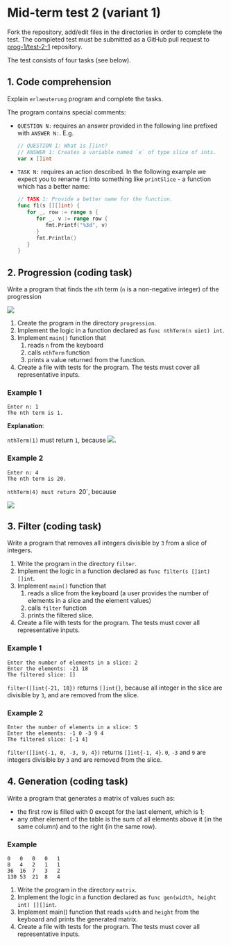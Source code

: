 # Mid-term test 2 (variant 1)

Fork the repository, add/edit files in the directories in order to complete the
test. The completed test must be submitted as a GitHub pull request to
[prog-1/test-2-1](github.com/prog-1/test-2-1) repository.

The test consists of four tasks (see below).

## 1. Code comprehension

Explain `erlaeuterung` program and complete the tasks.

The program contains special comments:

- `QUESTION N:` requires an answer provided in the following line prefixed with
  `ANSWER N:`. E.g.

   ```go
   // QUESTION 1: What is []int?
   // ANSWER 1: Creates a variable named `x` of type slice of ints.
   var x []int
   ```

- `TASK N:` requires an action described. In the following example we expect you
   to rename `f1` into something like `printSlice` - a function which has a
   better name:

   ```go
   // TASK 1: Provide a better name for the function.
   func f1(s [][]int) {
      for _, row := range s {
         for _, v := range row {
            fmt.Printf("%3d", v)
         }
         fmt.Println()
      }
   }
   ```

## 2. Progression (coding task)

Write a program that finds the `n`th term (`n` is a non-negative integer) of
the progression

<img src="https://render.githubusercontent.com/render/math?math=\begin{cases}a_0 = 0\\a_1 = 1\\a_i = 3a_{i-2}%2b2a_{i-1}\end{cases}">
   
1. Create the program in the directory `progression`.
1. Implement the logic in a function declared as `func nthTerm(n uint) int`.
1. Implement `main()` function that
   1. reads `n` from the keyboard
   1. calls `nthTerm` function
   1. prints a value returned from the function.
1. Create a file with tests for the program. The tests must cover all
   representative inputs.
   
### Example 1
   
```
Enter n: 1
The nth term is 1.
```
   
**Explanation**:

`nthTerm(1)` must return `1`, because <img src="https://render.githubusercontent.com/render/math?math=a_1 = 1">.
 
### Example 2
 
```
Enter n: 4
The nth term is 20.
```
    
`nthTerm(4) must return `20`, because
    
<img src="https://render.githubusercontent.com/render/math?math=\begin{align*}a_0 %26= 0\\a_1 %26= 1\\ a_2 %26 = 3a_0 %2b 2a_1 = 3 \cdot 0 %2b 2 \cdot 1 = 2\\a_3 %26 = 3a_1 %2b 2a_2 = 3 \cdot 1 %2b 2 \cdot 2 = 7\\a_4 %26 = 3a_2 %2b 2a_3 = 3 \cdot 2 %2b 2 \cdot 7 = 20\end{align*}">

## 3. Filter (coding task)

Write a program that removes all integers divisible by `3` from a slice of
integers.

1. Write the program in the directory `filter`.
1. Implement the logic in a function declared as `func filter(s []int) []int`.
1. Implement `main()` function that
   1. reads a slice from the keyboard (a user provides the number of elements
      in a slice and the element values)
   1. calls `filter` function
   1. prints the filtered slice.
1. Create a file with tests for the program. The tests must cover all
   representative inputs.

### Example 1

```
Enter the number of elements in a slice: 2
Enter the elements: -21 18
The filtered slice: []
```

`filter([]int{-21, 18})` returns `[]int{}`, because all integer in the slice
are divisible by `3`, and are removed from the slice.

### Example 2

```
Enter the number of elements in a slice: 5
Enter the elements: -1 0 -3 9 4
The filtered slice: [-1 4]
```

`filter([]int{-1, 0, -3, 9, 4})` returns `[]int{-1, 4}`. `0`, `-3` and `9` are
integers divisible by `3` and are removed from the slice.

## 4. Generation (coding task)

Write a program that generates a matrix of values such as:

- the first row is filled with 0 except for the last element, which is 1;
- any other element of the table is the sum of all elements above it (in the
  same column) and to the right (in the same row).

### Example

```
0   0   0   0   1
8   4   2   1   1
36  16  7   3   2
130 53  21  8   4
```

1. Write the program in the directory `matrix`.
2. Implement the logic in a function declared as `func gen(width, height int) [][]int`.
3. Implement main() function that reads `width` and `height` from the keyboard
   and prints the generated matrix.
4. Create a file with tests for the program. The tests must cover all representative
   inputs.